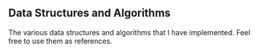 ## Data Structures and Algorithms

The various data structures and algorithms that I have implemented. Feel free 
to use them as references.
